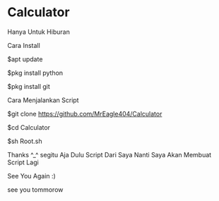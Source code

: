 # Calculator
Hanya Untuk Hiburan

Cara Install


$apt update

$pkg install python

$pkg install git


Cara Menjalankan Script


$git clone https://github.com/MrEagle404/Calculator


$cd Calculator



$sh Root.sh


Thanks ^_^
segitu Aja Dulu Script Dari Saya 
Nanti Saya Akan Membuat Script Lagi


See You Again :)




see you tommorow
